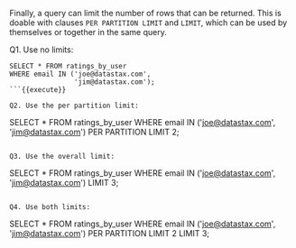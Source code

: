 Finally, a query can limit the number of rows that can be returned.
This is doable with clauses `PER PARTITION LIMIT` and `LIMIT`, which can be used by themselves 
or together in the same query. 

Q1. Use no limits:
```
SELECT * FROM ratings_by_user
WHERE email IN ('joe@datastax.com',
                'jim@datastax.com');
```{{execute}}

Q2. Use the per partition limit:
```
SELECT * FROM ratings_by_user
WHERE email IN ('joe@datastax.com',
                'jim@datastax.com')
PER PARTITION LIMIT 2;
```{{execute}}

Q3. Use the overall limit:
```
SELECT * FROM ratings_by_user
WHERE email IN ('joe@datastax.com',
                'jim@datastax.com')
LIMIT 3;
```{{execute}}

Q4. Use both limits:
```
SELECT * FROM ratings_by_user
WHERE email IN ('joe@datastax.com',
                'jim@datastax.com')
PER PARTITION LIMIT 2
LIMIT 3;
```{{execute}}